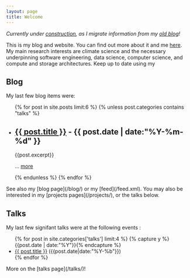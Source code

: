 ```yaml
---
layout: page
title: Welcome
---
```


_Currently under [construction](/construction), as I migrate information from my [old blog](http://home.badc.rl.ac.uk/lawrence)!_

This is my blog and website. You can find out more about it and me [here](/about/). My main research interests are climate science and the necessary underpinning software engineering, data science, computer science, and compute and storage architectures. Keep up to date using my

## Blog

My last few blog items were:
<ul class="listing">
{% for post in site.posts limit:6 %}
	{% unless post.categories contains "talks" %}
  	<li class="summary-item">
	    <h2>
	    <a href="{{ post.url }}" title="{{ post.title }}">{{ post.title }}</a>
        - <time datetime="{{ post.date | date:"%Y-%m-%d" }}">{{ post.date | date:"%Y-%m-%d" }}</time></h2>
        {{post.excerpt}}
        <p>... <a class="more" href="{{post.url}}" title="{{post.title}}">more</a></p>
  	</li>
	{% endunless %}
{% endfor %}
</ul>
See also my [blog page](/blog/) or my [feed](/feed.xml). You
may also be interested in my [projects pages](/projects/), or the talks below.


## Talks

My last few signifant talks were at the following events :
<ul class="listing">
{% for post in site.categories['talks'] limit:4 %}
  {% capture y %}{{post.date | date:"%Y"}}{% endcapture %}
  <li class="listing-item">
    <a href="{{ post.url }}" title="{{ post.title }}">{{ post.title }}</a>
	({{post.date|date:"%Y-%b"}})
  </li>
{% endfor %}
</ul>
More on the [talks page](/talks/)!
